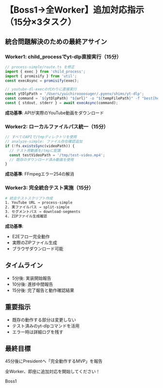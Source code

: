 # 【Boss1→全Worker】追加対応指示（15分×3タスク）

## 統合問題解決のための最終アサイン

### Worker1: child_processでyt-dlp直接実行（15分）
```javascript
// process-simple/route.ts を修正
import { exec } from 'child_process';
import { promisify } from 'util';
const execAsync = promisify(exec);

// youtube-dl-execの代わりに直接実行
const ytDlpPath = '/Users/yuichiroooosuger/.pyenv/shims/yt-dlp';
const command = `${ytDlpPath} "${url}" -o "${tempFilePath}" -f "best[height<=480]/best"`;
const { stdout, stderr } = await execAsync(command);
```

**成功基準**: APIが実際のYouTube動画をダウンロード

### Worker2: ローカルファイルパス統一（15分）
```javascript
// すべてのAPIで/tmpディレクトリを使用
// analyze-simple: ファイル存在確認追加
if (!fs.existsSync(videoPath)) {
  // テスト用動画を/tmpに配置
  const testVideoPath = '/tmp/test-video.mp4';
  // 既存のダウンロード済み動画を使用
}
```

**成功基準**: FFmpegエラー254の解消

### Worker3: 完全統合テスト実施（15分）
```bash
# 統合テストスクリプト作成
1. YouTube URL → process-simple
2. 実ファイルパス → split-simple
3. セグメントパス → download-segments
4. ZIPファイル生成確認
```

**成功基準**: 
- E2Eフロー完全動作
- 実際のZIPファイル生成
- ブラウザダウンロード可能

## タイムライン
- 5分後: 実装開始報告
- 10分後: 進捗中間報告
- 15分後: 完了報告と動作確認結果

## 重要指示
- 既存の動作する部分は変更しない
- テスト済みのyt-dlpコマンドを活用
- エラー時は詳細ログを残す

## 最終目標
45分後にPresidentへ「完全動作するMVP」を報告

全Worker、即座に追加対応を開始してください！

Boss1